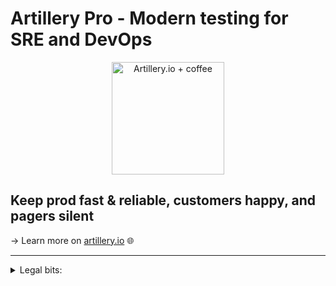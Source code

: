 # Artillery Pro - Modern testing for SRE and DevOps

<p style="text-align: center">
  <img src="https://artillery.io/images/coffee.png" width="180" alt="Artillery.io + coffee" />
</p>

## Keep prod fast & reliable, customers happy, and pagers silent

&rarr; Learn more on [artillery.io](https://artillery.io) 🌐

-----

<details>
  <summary>Legal bits:</summary>
  <pre>
  (c) 2021 Shoreditch Ops Ltd. All rights reserved.

  NOTICE: All information contained herein is, and remains
  the property of Shoreditch Ops Ltd. The intellectual and
  technical concepts contained herein are proprietary to
  Shoreditch Ops Ltd and are protected by copyright law.

  Modification and/or redistribution of this material is
  strictly forbidden unless prior written permission is
  obtained from Shoreditch Ops Ltd.
  </pre>
</details>